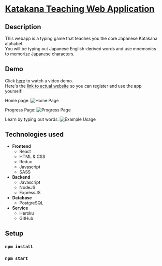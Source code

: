# [Katakana Teaching Web Application](https://tale97.github.io/KatakanaTeachingWebapp/)

## Description

This webapp is a typing game that teaches you the core Japanese Katakana alphabet.  
You will be typing out Japanese English-derived words and use mnemonics to memorize Japanese characters.

## Demo

Click [here](https://youtu.be/wIK9oneUrDg) to watch a video demo.  
Here's the [link to actual website](https://tale97.github.io/KatakanaTeachingWebapp/) so you can register and use the app yourself!

Home page:
![Home Page](https://github.com/tale97/KatakanaTeachingWebapp/images/homepage.png?raw=true)

Progress Page:
![Progress Page](https://github.com/tale97/KatakanaTeachingWebapp/images/progress.png?raw=true)

Learn by typing out words:
![Example Usage](https://github.com/tale97/KatakanaTeachingWebapp/images/Learn.png?raw=true)

## Technologies used

- **Frontend**
  - React
  - HTML & CSS
  - Redux
  - Javascript
  - SASS
- **Backend**
  - Javascript
  - NodeJS
  - ExpressJS
- **Database**
  - PostgreSQL
- **Service**
  - Heroku
  - GitHub

## Setup

### `npm install`

### `npm start`
